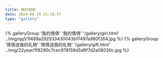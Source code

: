 ```yaml
---
title: 我的相册
date: 2024-06-19 21:18:57
type: "gallery"
---
```

<div class="gallery-group-main">
{% galleryGroup '我的倩倩' '我的倩倩' '/gallery/girl.html' ../img/qq1/1f489a292533430043b17497a980f264.jpg %}
{% galleryGroup '倩倩送我的礼物' '倩倩送我的礼物' '/gallery/gift.html' ../img/22year/1f8290c7cec978159d5d9f7d2a08030c.jpg %}

</div>
